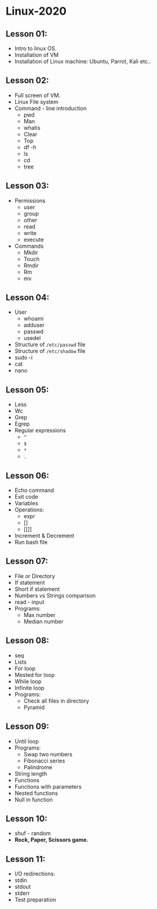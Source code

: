 # Linux-2020

## Lesson 01:
* Intro to linux OS. 
* Installation of VM
* Installation of Linux machine: Ubuntu, Parrot, Kali etc..

## Lesson 02:
* Full screen of VM. 
* Linux File system
* Command - line introduction
  * pwd
  * Man
  * whatis
  * Clear
  * Top
  * df -h
  * ls
  * cd
  * tree


## Lesson 03:
* Permissions
  * user
  * group
  * other
  * read
  * write
  * execute
* Commands
  * Mkdir
  * Touch
  * Rmdir
  * Rm
  * mv

## Lesson 04:
* User
  * whoami
  * adduser
  * passwd
  * usedel
* Structure of `/etc/passwd` file
* Structure of `/etc/shadow` file
* sudo -i
* cat
* nano

## Lesson 05:
* Less
* Wc
* Grep
* Egrep
* Regular expressions
  * `^`
  * `$`
  * `*`
  * `.`

## Lesson 06:
* Echo command
* Exit code
* Variables
* Operations:
  * expr
  * []
  * [[]]
* Increment & Decrement
* Run bash file

## Lesson 07:
* File or Directory
* If statement
* Short if statement
* Numbers vs Strings comparison
* read - input
* Programs: 
  * Max number
  * Median number
 
## Lesson 08:
* seq
* Lists
* For loop
* Mested for loop
* While loop
* Infinite loop
* Programs:
  * Check all files in directory
  * Pyramid
 
## Lesson 09:
* Until loop
* Programs:
   * Swap two numbers
   * Fibonacci series
   * Palindrome 
* String length
* Functions
* Functions with parameters
* Nested functions
* Null in function

## Lesson 10:
* shuf - random
* **Rock, Paper, Scissors game.** 

## Lesson 11:
* I/O redirections:
 * stdin
 * stdout
 * stderr
* Test preparation











